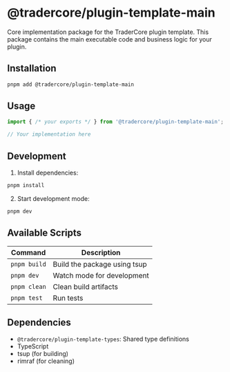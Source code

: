 # @tradercore/plugin-template-main

Core implementation package for the TraderCore plugin template. This package contains the main executable code and business logic for your plugin.

## Installation

```bash
pnpm add @tradercore/plugin-template-main
```

## Usage

```typescript
import { /* your exports */ } from '@tradercore/plugin-template-main';

// Your implementation here
```

## Development

1. Install dependencies:
```bash
pnpm install
```

2. Start development mode:
```bash
pnpm dev
```

## Available Scripts

| Command | Description |
|---------|-------------|
| `pnpm build` | Build the package using tsup |
| `pnpm dev` | Watch mode for development |
| `pnpm clean` | Clean build artifacts |
| `pnpm test` | Run tests |

## Dependencies

- `@tradercore/plugin-template-types`: Shared type definitions
- TypeScript
- tsup (for building)
- rimraf (for cleaning) 